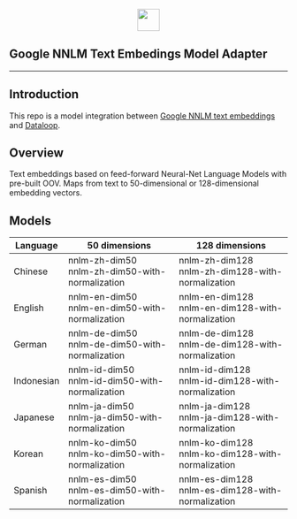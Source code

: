 <p align="middle">
  <img height="40mm" src="https://dataloop.ai/wp-content/uploads/2020/03/logo.svg">
</p>

## Google NNLM Text Embedings Model Adapter

---

## Introduction

This repo is a model integration between [Google NNLM text embeddings](https://www.kaggle.com/models/google/nnlm/tensorFlow1/en-dim128/1?tfhub-redirect=true) and [Dataloop](https://dataloop.ai/).

## Overview

Text embeddings based on feed-forward Neural-Net Language Models with pre-built OOV. Maps from text to 50-dimensional or 128-dimensional embedding vectors.

## Models

| Language   | 50 dimensions                                     | 128 dimensions                                      |
| ---------- | ------------------------------------------------- | --------------------------------------------------- |
| Chinese    | nnlm-zh-dim50<br>nnlm-zh-dim50-with-normalization | nnlm-zh-dim128<br>nnlm-zh-dim128-with-normalization |
| English    | nnlm-en-dim50<br>nnlm-en-dim50-with-normalization | nnlm-en-dim128<br>nnlm-en-dim128-with-normalization |
| German     | nnlm-de-dim50<br>nnlm-de-dim50-with-normalization | nnlm-de-dim128<br>nnlm-de-dim128-with-normalization |
| Indonesian | nnlm-id-dim50<br>nnlm-id-dim50-with-normalization | nnlm-id-dim128<br>nnlm-id-dim128-with-normalization |
| Japanese   | nnlm-ja-dim50<br>nnlm-ja-dim50-with-normalization | nnlm-ja-dim128<br>nnlm-ja-dim128-with-normalization |
| Korean     | nnlm-ko-dim50<br>nnlm-ko-dim50-with-normalization | nnlm-ko-dim128<br>nnlm-ko-dim128-with-normalization |
| Spanish    | nnlm-es-dim50<br>nnlm-es-dim50-with-normalization | nnlm-es-dim128<br>nnlm-es-dim128-with-normalization |
